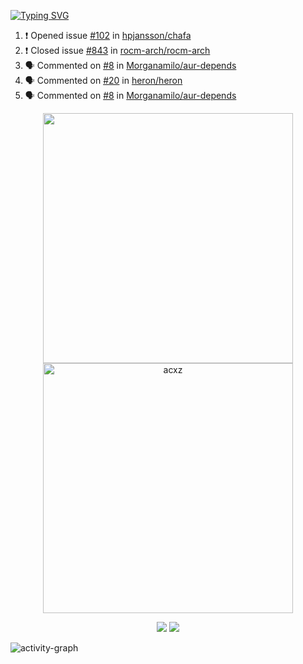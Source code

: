 [![Typing SVG](https://readme-typing-svg.herokuapp.com?size=16&color=AFFFA3&multiline=true&height=75&lines=contributing+to+robotics%2Faerospace%2Fml%2Fgpu+software;packaging+it+for+archlinux;ricer)](https://git.io/typing-svg)

<!--START_SECTION:activity-->
1. ❗️ Opened issue [#102](https://github.com/hpjansson/chafa/issues/102) in [hpjansson/chafa](https://github.com/hpjansson/chafa)
2. ❗️ Closed issue [#843](https://github.com/rocm-arch/rocm-arch/issues/843) in [rocm-arch/rocm-arch](https://github.com/rocm-arch/rocm-arch)
3. 🗣 Commented on [#8](https://github.com/Morganamilo/aur-depends/issues/8) in [Morganamilo/aur-depends](https://github.com/Morganamilo/aur-depends)
4. 🗣 Commented on [#20](https://github.com/heron/heron/issues/20) in [heron/heron](https://github.com/heron/heron)
5. 🗣 Commented on [#8](https://github.com/Morganamilo/aur-depends/issues/8) in [Morganamilo/aur-depends](https://github.com/Morganamilo/aur-depends)
<!--END_SECTION:activity-->

<p align="center">
  <img width="400em" src=https://github-readme-stats.vercel.app/api?username=acxz&include_all_commits=true&show_icons=true />
  <img width="400em" src="https://github-readme-streak-stats.herokuapp.com/?user=acxz&" alt="acxz" />
</p>

<p align="center">
  <img src=https://github-readme-stats.vercel.app/api/top-langs/?username=acxz&layout=compact />
  <img src=https://github-profile-trophy.vercel.app/?username=acxz&row=2&column=4 />
</p>

![activity-graph](https://activity-graph.herokuapp.com/graph?username=acxz&theme=aqua)
